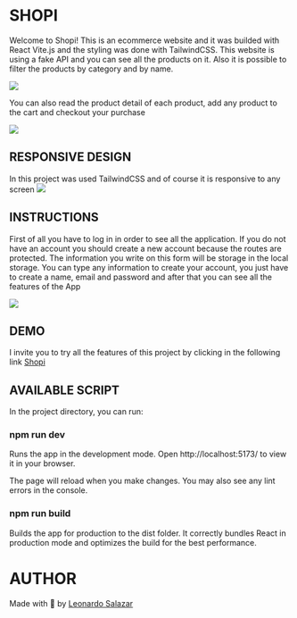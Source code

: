 # SHOPI

Welcome to Shopi! This is an ecommerce website and it was builded with React Vite.js and the styling was done with TailwindCSS. 
This website is using a fake API and you can see all the products on it. Also it is possible to filter the products by category and by name.

![](https://i.imgur.com/zMl7Sg6.png)

You can also read the product detail of each product, add any product to the cart and checkout your purchase

![](https://i.imgur.com/o1GDVtJ.png)

## RESPONSIVE DESIGN

In this project was used TailwindCSS and of course it is responsive to any screen
![](https://i.imgur.com/5ZzWHfC.png)

## INSTRUCTIONS

First of all you have to log in in order to see all the application. If you do not have an account you should create a new account because the routes are protected. The information you write on this form will be storage in the local storage. You can type any information to create your account, you just have to create a name, email and password and after that you can see all the features of the App

![](https://i.imgur.com/E6HH5v4.png)

## DEMO

I invite you to try all the features of this project by clicking in the following link
[Shopi](https://developerleonardo.github.io/sign-in)

## AVAILABLE SCRIPT

In the project directory, you can run:

### npm run dev

Runs the app in the development mode.
Open http://localhost:5173/ to view it in your browser.

The page will reload when you make changes.
You may also see any lint errors in the console.

### npm run build

Builds the app for production to the dist folder.
It correctly bundles React in production mode and optimizes the build for the best performance.

# AUTHOR

Made with 💚  by [Leonardo Salazar](https://www.linkedin.com/in/leonardo-salazar-serna/)
